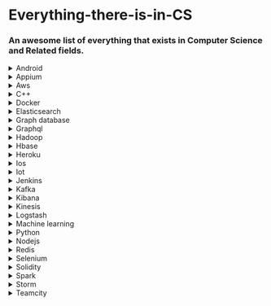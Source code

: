 # Everything-there-is-in-CS
### An awesome list of everything that exists in Computer Science and Related fields. 

<details>
<summary>Android </summary>
<br>Category/Type - <br>OS<br>
<br>Official Documnetation - <br>https://developer.android.com/docs<br>
<br>Best YouTube creators - <br>https://www.youtube.com/channel/UC9M7-jzdU8CVrQo1JwmIdWA<br>https://www.youtube.com/channel/UCB2B0AuQgk6eOMbWR7qiqew<br>https://www.youtube.com/channel/UC58_wzhvJta3hDSPvRLDAqg<br>https://www.youtube.com/channel/UCl6DxakCjDR5AfRwWhWNbMg<br>
<br>Useful Websites - <br>https://www.reddit.com/r/Android/<br>https://www.androidauthority.com/<br>
<br>Dedicated Github page - <br>https://github.com/wasabeef/awesome-android-ui <br> https://github.com/JStumpp/awesome-android <br>https://github.com/wasabeef/awesome-android-libraries<br>
<br>Best Courses - 	<br>https://developer.android.com/courses<br>https://www.codingninjas.com/courses/online-android-Development-kotlin<br>https://www.udemy.com/course/kotlin-android-developer-masterclass/<br>https://www.coursera.org/specializations/advanced-app-android<br>
<br>Ohter Tips / Hacks - <br>https://techbeacon.com/app-dev-testing/how-become-better-android-developer-30-bite-sized-pro-tips<br>https://medium.com/@abangfadli/a-month-full-of-android-development-tips-and-tricks-b98c17627aa<br>https://www.raywenderlich.com/2807578-android-studio-tips-and-tricks<br><br><br>
</details>


<details>
<summary>Appium </summary>
<br>Category/Type - 
<br>Official Documnetation - 
<br>Best YouTube creators - 
<br>Useful Websites - 
<br>Dedicated Github page - 
<br>Best Courses - 
<br>Ohter Tips / Hacks - <br><br>
</details>


<details>
<summary>Aws </summary>
<br>Category/Type - 
<br>Official Documnetation - 
<br>Best YouTube creators - 
<br>Useful Websites - 
<br>Dedicated Github page - 
<br>Best Courses - 
<br>Ohter Tips / Hacks - <br><br>
</details>


<details>
<summary>C++ </summary>
<br>Category/Type - <br>Programming Language<br>
<br>Official Documnetation - <br>https://devdocs.io/cpp/<br>
<br>Best YouTube creators - <br>https://www.youtube.com/channel/UC8butISFwT-Wl7EV0hUK0BQ<br>https://www.youtube.com/channel/UCeVMnSShP_Iviwkknt83cww<br>https://www.youtube.com/channel/UCfv8cds8AfIM3UZtAWOz6Gg<br>
<br>Useful Websites - <br>https://www.reddit.com/r/cpp/<br>https://stackoverflow.com/questions/tagged/C++<br>
<br>Dedicated Github page - <br>https://gist.github.com/johnmcfarlane/1b2d9c83e4d3f700ba61e2df4077c613<br>https://github.com/fffaraz/awesome-cpp<br>
<br>Best Courses - <br>https://www.codingninjas.com/courses/onlline-c-plus-plus-course<br>https://www.youtube.com/playlist?list=PLu0W_9lII9agpFUAlPFe_VNSlXW5uE0YL<br>
<br>Ohter Tips / Hacks - <br>https://www.geeksforgeeks.org/c-plus-plus/<br>https://www.codechef.com/<br>
</details>


<details>
<summary>Docker </summary>
<br>Category/Type - 
<br>Official Documnetation - 
<br>Best YouTube creators - 
<br>Useful Websites - 
<br>Dedicated Github page - 
<br>Best Courses - 
<br>Ohter Tips / Hacks - <br><br>
</details>


<details>
<summary>Elasticsearch </summary>
<br>Category/Type - 
<br>Official Documnetation - 
<br>Best YouTube creators - 
<br>Useful Websites - 
<br>Dedicated Github page - 
<br>Best Courses - 
<br>Ohter Tips / Hacks - <br><br>
</details>
 
 
<details>
<summary>Graph database </summary>
<br>Category/Type - 
<br>Official Documnetation - 
<br>Best YouTube creators - 
<br>Useful Websites - 
<br>Dedicated Github page - 
<br>Best Courses - 
<br>Ohter Tips / Hacks - <br><br>
</details>


<details>
<summary>Graphql </summary>
<br>Category/Type - 
<br>Official Documnetation - 
<br>Best YouTube creators - 
<br>Useful Websites - 
<br>Dedicated Github page - 
<br>Best Courses - 
<br>Ohter Tips / Hacks - <br><br>
</details>


<details>
<summary>Hadoop </summary>
<br>Category/Type - 
<br>Official Documnetation - 
<br>Best YouTube creators - 
<br>Useful Websites - 
<br>Dedicated Github page - 
<br>Best Courses - 
<br>Ohter Tips / Hacks - <br><br>
</details>


<details>
<summary>Hbase </summary>
<br>Category/Type - 
<br>Official Documnetation - 
<br>Best YouTube creators - 
<br>Useful Websites - 
<br>Dedicated Github page - 
<br>Best Courses - 
<br>Ohter Tips / Hacks - <br><br>
</details>


<details>
<summary>Heroku </summary>
<br>Category/Type - 
<br>Official Documnetation - 
<br>Best YouTube creators - 
<br>Useful Websites - 
<br>Dedicated Github page - 
<br>Best Courses - 
<br>Ohter Tips / Hacks - <br><br>
</details>


<details>
<summary>Ios </summary>
<br>Category/Type - 
<br>Official Documnetation - 
<br>Best YouTube creators - 
<br>Useful Websites - 
<br>Dedicated Github page - 
<br>Best Courses - 
<br>Ohter Tips / Hacks - <br><br>
</details>


<details>
<summary>Iot </summary>
<br>Category/Type - 
<br>Official Documnetation - 
<br>Best YouTube creators - 
<br>Useful Websites - 
<br>Dedicated Github page - 
<br>Best Courses - 
<br>Ohter Tips / Hacks - <br><br>
</details>


<details>
<summary>Jenkins </summary>
<br>Category/Type - 
<br>Official Documnetation - 
<br>Best YouTube creators - 
<br>Useful Websites - 
<br>Dedicated Github page - 
<br>Best Courses - 
<br>Ohter Tips / Hacks - <br><br>
</details>


<details>
<summary>Kafka </summary>
<br>Category/Type - 
<br>Official Documnetation - 
<br>Best YouTube creators - 
<br>Useful Websites - 
<br>Dedicated Github page - 
<br>Best Courses - 
<br>Ohter Tips / Hacks - <br><br>
</details>


<details>
<summary>Kibana </summary>
<br>Category/Type - 
<br>Official Documnetation - 
<br>Best YouTube creators - 
<br>Useful Websites - 
<br>Dedicated Github page - 
<br>Best Courses - 
<br>Ohter Tips / Hacks - <br><br>
</details>


<details>
<summary>Kinesis </summary>
<br>Category/Type - 
<br>Official Documnetation - 
<br>Best YouTube creators - 
<br>Useful Websites - 
<br>Dedicated Github page - 
<br>Best Courses - 
<br>Ohter Tips / Hacks - <br><br>
</details>


<details>
<summary>Logstash </summary>
<br>Category/Type - 
<br>Official Documnetation - 
<br>Best YouTube creators - 
<br>Useful Websites - 
<br>Dedicated Github page - 
<br>Best Courses - 
<br>Ohter Tips / Hacks - <br><br>
</details>


<details>
<summary>Machine learning </summary>
<br>Category/Type - 
<br>Official Documnetation - 
<br>Best YouTube creators - 
<br>Useful Websites - 
<br>Dedicated Github page - 
<br>Best Courses - 
<br>Ohter Tips / Hacks - <br><br>
</details>


<details>
<summary>Python </summary>
<br>Category/Type - <br>Open Source Programming Language<br>
<br>Official Documnetation - <br>https://docs.python.org/3/<br>
<br>Best YouTube creators - <br>https://www.youtube.com/channel/UC8butISFwT-Wl7EV0hUK0BQ<br>https://www.youtube.com/channel/UCeVMnSShP_Iviwkknt83cww<br>https://www.youtube.com/channel/UCfv8cds8AfIM3UZtAWOz6Gg<br>
<br>Useful Websites - <br>https://www.reddit.com/r/Python/<br><br>https://stackoverflow.com/questions/tagged/python<br>
<br>Dedicated Github page - <br>https://github.com/topics/python<br>https://github.com/vinta/awesome-python<br>
<br>Best Courses - <br>https://www.codingninjas.com/courses/online-python-course<br>https://codeforcause.org/ds-algo-with-python<br>https://www.udemy.com/course/complete-python-bootcamp/<br>
<br>Ohter Tips / Hacks - <br>https://www.geeksforgeeks.org/python-programming-language/<br>https://github.com/freeCodeCamp/python-coding-challenges<br><br>
</details>


<details>
<summary>Nodejs </summary>
<br>Category/Type - 
<br>Official Documnetation - 
<br>Best YouTube creators - 
<br>Useful Websites - 
<br>Dedicated Github page - 
<br>Best Courses - 
<br>Ohter Tips / Hacks - <br><br>
</details>


<details>
<summary>Redis </summary>
<br>Category/Type - 
<br>Official Documnetation - 
<br>Best YouTube creators - 
<br>Useful Websites - 
<br>Dedicated Github page - 
<br>Best Courses - 
<br>Ohter Tips / Hacks - <br><br>
</details>


<details>
<summary>Selenium </summary>
<br>Category/Type - 
<br>Official Documnetation - 
<br>Best YouTube creators - 
<br>Useful Websites - 
<br>Dedicated Github page - 
<br>Best Courses - 
<br>Ohter Tips / Hacks - <br><br>
</details>


<details>
<summary>Solidity </summary>
<br>Category/Type - 
<br>Official Documnetation - 
<br>Best YouTube creators - 
<br>Useful Websites - 
<br>Dedicated Github page - 
<br>Best Courses - 
<br>Ohter Tips / Hacks - <br><br>
</details>


<details>
<summary>Spark </summary>
<br>Category/Type - 
<br>Official Documnetation - 
<br>Best YouTube creators - 
<br>Useful Websites - 
<br>Dedicated Github page - 
<br>Best Courses - 
<br>Ohter Tips / Hacks - <br><br>
</details>


<details>
<summary>Storm </summary>
<br>Category/Type - 
<br>Official Documnetation - 
<br>Best YouTube creators - 
<br>Useful Websites - 
<br>Dedicated Github page - 
<br>Best Courses - 
<br>Ohter Tips / Hacks - <br><br>
</details>


<details>
<summary>Teamcity </summary>
<br>Category/Type - 
<br>Official Documnetation - 
<br>Best YouTube creators - 
<br>Useful Websites - 
<br>Dedicated Github page - 
<br>Best Courses - 
<br>Ohter Tips / Hacks - <br><br>
</details>